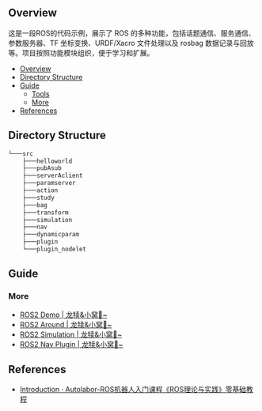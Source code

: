 ## Overview

这是一段ROS的代码示例，展示了 ROS 的多种功能，包括话题通信、服务通信、参数服务器、TF 坐标变换、URDF/Xacro 文件处理以及 rosbag 数据记录与回放等。项目按照功能模块组织，便于学习和扩展。

- [Overview](#overview)
- [Directory Structure](#directory-structure)
- [Guide](#guide)
  - [Tools](#tools)
  - [More](#more)
- [References](#references)



## Directory Structure

```txt
└───src
    ├───helloworld
    ├───pubAsub
    ├───serverAclient
    ├───paramserver
    ├───action
    ├───study
    ├───bag
    ├───transform
    ├───simulation
    ├───nav
    ├───dynamicparam
    ├───plugin
    └───plugin_nodelet
```


## Guide

### More

- [ROS2 Demo | 龙犊&小窝🪹~](https://biglonglong.github.io/home/posts/know/ros2-demo/)
- [ROS2 Around | 龙犊&小窝🪹~](https://biglonglong.github.io/home/posts/know/ros2-around/)
- [ROS2 Simulation | 龙犊&小窝🪹~](https://biglonglong.github.io/home/posts/know/ros2-simulation/)
- [ROS2 Nav Plugin | 龙犊&小窝🪹~](https://biglonglong.github.io/home/posts/know/ros2-nav-plugin/)



## References

- [Introduction · Autolabor-ROS机器人入门课程《ROS理论与实践》零基础教程](http://www.autolabor.com.cn/book/ROSTutorials/)
